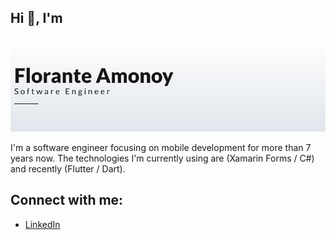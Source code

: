 ## Hi 👋, I'm 

![GitHub Logo](https://raw.githubusercontent.com/amonoyflow/amonoyflow/master/header.png)

I'm a software engineer focusing on mobile development for more than 7 years now. The technologies I'm currently using are (Xamarin Forms / C#) and recently (Flutter / Dart).

## Connect with me:
- <a href="https://www.linkedin.com/in/flowamonoy/">LinkedIn</a>
